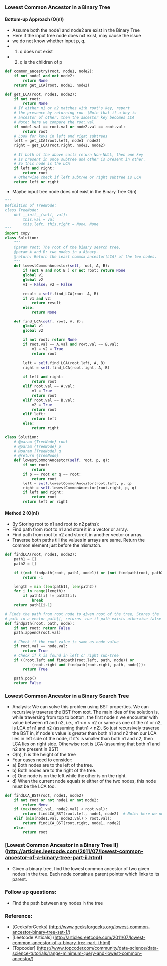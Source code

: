 ### Lowest Common Ancestor in a Binary Tree
#### Bottom-up Approach (O(n))  
* Assume both the node1 and node2 are exist in the Binary Tree 
* Here if the input tree node does not exist, may cause the issue 
* we do not know whether input p, q, 
* 1) q does not exist 
* 2) q is the children of p 

```python
def common_ancestry(root, node1, node2):
    if not node1 and not node2:
        return None
    return get_LCA(root, node1, node2)

def get_LCA(root, node1, node2):
    if not root: 
        return None
    # If either n1 or n2 matches with root's key, report
    # the presence by returning root (Note that if a key is
    # ancestor of other, then the ancestor key becomes LCA
    # Note: here we compare the root.val 
    if node1.val == root.val or node2.val == root.val:
        return root
    # Look for keys in left and right subtrees
    left = get_LCA(root.left, node1, node2)
    right = get_LCA(root.right, node1, node2)
   
    # If both of the above calls return Non-NULL, then one key
    # is present in once subtree and other is present in other,
    # So this node is the LCA
    if left and right: 
        return root
    # Otherwise check if left subtree or right subtree is LCA
    return left or right
```

* Maybe input tree node does not exist in the Binary Tree O(n)
```python
"""
Definition of TreeNode:
class TreeNode:
    def __init__(self, val):
        this.val = val
        this.left, this.right = None, None
"""
import copy
class Solution:
    """
    @param root: The root of the binary search tree.
    @param A and B: two nodes in a Binary.
    @return: Return the least common ancestor(LCA) of the two nodes.
    """ 
    def lowestCommonAncestor(self, root, A, B):
        if (not A and not B ) or not root: return None 
        global v1
        global v2
        v1 = False; v2 = False 
        
        result = self.find_LCA(root, A, B)
        if v1 and v2:
            return result
        else:
            return None 
    
    def find_LCA(self, root, A, B):
        global v1
        global v2
        
        if not root: return None
        if root.val == A.val and root.val == B.val:
            v1 = v2 = True 
            return root 
        
        left = self.find_LCA(root.left, A, B)
        right = self.find_LCA(root.right, A, B)
        
        if left and right:
            return root
        elif root.val == A.val:
            v1 = True 
            return root
        elif root.val == B.val:
            v2 = True 
            return root 
        elif left:
            return left
        else:
            return right 

```

```python
class Solution:
    # @param {TreeNode} root
    # @param {TreeNode} p
    # @param {TreeNode} q
    # @return {TreeNode}
    def lowestCommonAncestor(self, root, p, q):
        if not root:
            return
        if p == root or q == root:
            return root
        left = self.lowestCommonAncestor(root.left, p, q)
        right = self.lowestCommonAncestor(root.right, p, q)
        if left and right:
            return root
        return left or right
```       


#### Method 2 (O(n))
* By Storing root to n1 and root to n2 paths):
* Find path from root to n1 and store it in a vector or array.
* Find path from root to n2 and store it in another vector or array.
* Traverse both paths till the values in arrays are same. Return the common element just before the mismatch.

```python
def findLCA(root, node1, node2):
    path1 = []
    path2 = []

    if ((not findpath(root, path1, node1)) or (not findpath(root, path2, node2))):
        return -1

    length = min (len(path1), len(path2))
    for i in range(length):
        if path1[i] != path2[i]:
            break
    return path1[i-1]

# Finds the path from root node to given root of the tree, Stores the
# path in a vector path[], returns true if path exists otherwise false
def findpath(root, path, node):
    if not root: return False
    path.append(root.val)
    
    # Check if the root value is same as node value
    if root.val == node.val:
        return True
    # Check if k is found in left or right sub-tree
    if ((root.left and findpath(root.left, path, node)) or
            (root.right and findpath(root.right, path, node))):
        return True

    path.pop()
    return False

```

### Lowest Common Ancestor in a Binary Search Tree 
* Analysis: We can solve this problem using BST properties. We can recursively traverse the BST from root. The main idea of the solution is, while traversing from top to bottom, the first node n we encounter with value between n1 and n2, i.e., n1 < n < n2 or same as one of the n1 or n2, is LCA of n1 and n2 (assuming that n1 < n2). So just recursively traverse the BST in, if node's value is greater than both n1 and n2 then our LCA lies in left side of the node, if it's is smaller than both n1 and n2, then LCA lies on right side. Otherwise root is LCA (assuming that both n1 and n2 are present in BST)
* O(h), h is the height of the tree 
* Four cases need to consider:
* a) Both nodes are to the left of the tree.
* b) Both nodes are to the right of the tree.
* c) One node is on the left while the other is on the right.
* d) When the current node equals to either of the two nodes, this node must be the LCA too.


```python
def findLCA_BST(root, node1, node2):
    if not root or not node1 or not node2:
        return None
    if (max(node1.val, node2.val) < root.val):
        return findLCA_BST(root.left, node1, node2)  # Note: here we need to return !!
    elif (min(node1.val, node2.val) > root.val):
        return findLCA_BST(root.right, node1, node2)
    else:
        return root

```

### [Lowest Common Ancestor in a Binary Tree II] (http://articles.leetcode.com/2011/07/lowest-common-ancestor-of-a-binary-tree-part-ii.html)
* Given a binary tree, find the lowest common ancestor of two given nodes in the tree. Each node contains a parent pointer which links to its parent.


### Follow up questions:
* Find the path between any nodes in the tree 

### Reference:
* [GeeksforGeeks] (http://www.geeksforgeeks.org/lowest-common-ancestor-binary-tree-set-1/)
* [Leetcode Articals] (http://articles.leetcode.com/2011/07/lowest-common-ancestor-of-a-binary-tree-part-i.html)
* [Topcoder] (https://www.topcoder.com/community/data-science/data-science-tutorials/range-minimum-query-and-lowest-common-ancestor/)
